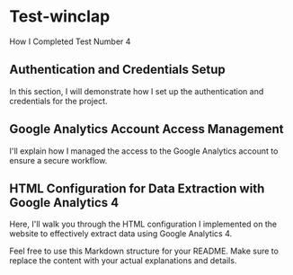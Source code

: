 # Test-winclap

How I Completed Test Number 4

## Authentication and Credentials Setup

In this section, I will demonstrate how I set up the authentication and credentials for the project.

## Google Analytics Account Access Management

I'll explain how I managed the access to the Google Analytics account to ensure a secure workflow.

## HTML Configuration for Data Extraction with Google Analytics 4

Here, I'll walk you through the HTML configuration I implemented on the website to effectively extract data using Google Analytics 4.

Feel free to use this Markdown structure for your README. Make sure to replace the content with your actual explanations and details.
